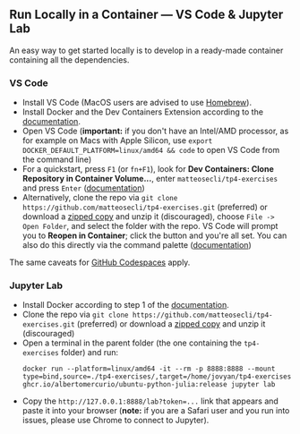 ## Run Locally in a Container — VS Code & Jupyter Lab

An easy way to get started locally is to develop in a ready-made container containing all the dependencies.

### VS Code
- Install VS Code (MacOS users are advised to use [Homebrew](https://formulae.brew.sh/cask/visual-studio-code)).
- Install Docker and the Dev Containers Extension according to the [documentation](https://code.visualstudio.com/docs/devcontainers/containers#_installation).
- Open VS Code (**important:** if you don't have an Intel/AMD processor, as for example on Macs with Apple Silicon, use `export DOCKER_DEFAULT_PLATFORM=linux/amd64 && code` to open VS Code from the command line)
- For a quickstart, press `F1` (or `fn+F1`), look for **Dev Containers: Clone Repository in Container Volume...**, enter `matteosecli/tp4-exercises` and press `Enter` ([documentation](https://code.visualstudio.com/docs/devcontainers/containers#_quick-start-open-a-git-repository-or-github-pr-in-an-isolated-container-volume))
- Alternatively, clone the repo via `git clone https://github.com/matteosecli/tp4-exercises.git` (preferred) or download a [zipped copy](https://github.com/matteosecli/tp4-exercises/archive/refs/heads/main.zip) and unzip it (discouraged), choose `File -> Open Folder`, and select the folder with the repo. VS Code will prompt you to **Reopen in Container**; click the button and you're all set. You can also do this directly via the command palette ([documentation](https://code.visualstudio.com/docs/devcontainers/containers#_quick-start-open-an-existing-folder-in-a-container))

The same caveats for [GitHub Codespaces](README.md#github-codespaces) apply.

### Jupyter Lab
- Install Docker according to step 1 of the [documentation](https://code.visualstudio.com/docs/devcontainers/containers#_installation).
- Clone the repo via `git clone https://github.com/matteosecli/tp4-exercises.git` (preferred) or download a [zipped copy](https://github.com/matteosecli/tp4-exercises/archive/refs/heads/main.zip) and unzip it (discouraged)
- Open a terminal in the parent folder (the one containing the `tp4-exercises` folder) and run:  
  ```shell
  docker run --platform=linux/amd64 -it --rm -p 8888:8888 --mount type=bind,source=./tp4-exercises/,target=/home/jovyan/tp4-exercises ghcr.io/albertomercurio/ubuntu-python-julia:release jupyter lab
  ```
- Copy the `http://127.0.0.1:8888/lab?token=...` link that appears and paste it into your browser (**note:** if you are a Safari user and you run into issues, please use Chrome to connect to Jupyter).